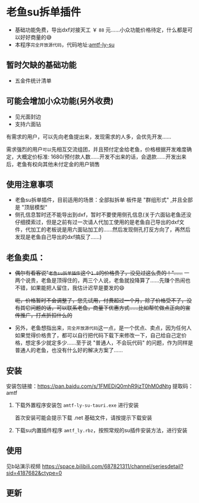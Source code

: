 # 老鱼su拆单插件
+ 基础功能免费，导出dxf对接天工 ￥ `88` 元……小众功能价格待定，什么都是可以好好商量的😅
+ 本程序`完全开放源代码`，代码地址:[amtf-ly-su](https://gitee.com/yiguxianyun/amtf-ly-su)

## 暂时欠缺的基础功能
+ 五金件统计清单

## 可能会增加小众功能(另外收费)
+ 见光面封边
+ 支持六面钻
  
有需求的用户，可以先向老鱼提出来，发现需求的人多，会优先开发……

需求强烈的用户`可以`先相互交流组团，并且预付定金给老鱼，价格根据开发难度确定，大概定价标准: 1680/预付款人数……开发不出来的话，会退款……开发出来后，老鱼有权向其他未付定金的用户销售

## 使用注意事项
+ 老鱼su拆单插件，目前适用的场景：全部拟拆单 板件是 "群组形式" ,并且全部是 "顶层模型"
+ 侧孔信息暂时还不能导出到dxf，暂时不要使用侧孔信息(关于六面钻老鱼还没仔细摸索过，但是之前有过一次请人代加工使用的是老鱼自己导出的dxf文件，代加工的老板说是用六面钻加工的……然后发现侧孔打反方向了，再然后发现是老鱼自己导出的dxf搞反了……)

## 老鱼卖瓜：
+ ~~偶尔有看客说"`老鱼su拆单插件`这个`1.8`的价格贵了，没见过这么贵的！"……~~ 一两个说贵，老鱼是顶得住的，两三个人说，老鱼就投降算了……先赚个热闹也不错，如果能把人留住，我估计迟早是要发的😄

  ~~呃，价格暂时不会调整了，您先试用，付费超过一个月，除了价格受不了，没有其它问题的话，可以联系老鱼，商量下优惠方式……比如帮忙做点正向的宣传推广，打点折扣什么的~~

+ 另外，老鱼想指出来，`完全开放源代码`这一点，是一个优点、卖点，因为任何人如果觉得价格贵了，都可以自行把代码下载下来修改一下，自己给自己定价格，想定多少就定多少……至于说 "普通人，不会玩代码" 的问题，作为同样是普通人的老鱼，也没有什么好的解决方案了……

## 安装
安装包链接：https://pan.baidu.com/s/1FMEDiQ0mhR9jzT0hM0dNtg 
提取码：amtf

1. 下载外置程序安装包 `amtf-ly-su-tauri.exe` 进行安装

    首次安装可能会提示下载 .net 基础文件，请按提示下载安装

2. 下载su内置插件程序 `amtf_ly.rbz`，按照常规的su插件安装方法，进行安装


## 使用
见b站演示视频 https://space.bilibili.com/687821311/channel/seriesdetail?sid=4187682&ctype=0


## 更新
<agx/>





<script setup>
import agx from "./更新日志.vue"
// import tuoz from "./拖拽.vue"
</script>



